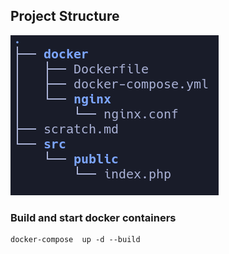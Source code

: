 ## Project Structure

![project structure](./primeme.png)

### Build and start docker containers

    docker-compose  up -d --build
